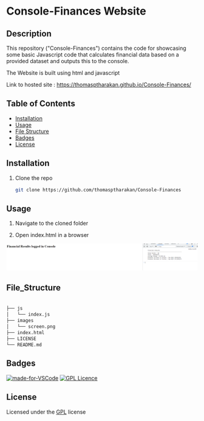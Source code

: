 # Console-Finances Website

## Description

This repository ("Console-Finances") contains the code for showcasing some basic Javascript code that calculates financial data based on a provided dataset and outputs this to the console.

The Website is built using html and javascript

Link to hosted site : https://thomasptharakan.github.io/Console-Finances/



## Table of Contents

- [Installation](#installation)
- [Usage](#usage)
- [File Structure](#file_structure)
- [Badges](#badges)
- [License](#license)

## Installation

1. Clone the repo
   ```sh
   git clone https://github.com/thomasptharakan/Console-Finances
   
   ```


## Usage

1. Navigate to the cloned folder

2. Open index.html in a browser

![ScreenShot](/images/screen.png)



## File_Structure
```

├── js
│   └── index.js
├── images
│   └── screen.png
├── index.html
├── LICENSE
└── README.md
```

## Badges

[![made-for-VSCode](https://img.shields.io/badge/Made%20for-VSCode-1f425f.svg)](https://code.visualstudio.com/)
[![GPL Licence](https://badges.frapsoft.com/os/gpl/gpl.svg?v=103)](https://opensource.org/licenses/GPL-3.0/)  


## License

Licensed under the [GPL](LICENSE.txt) license



